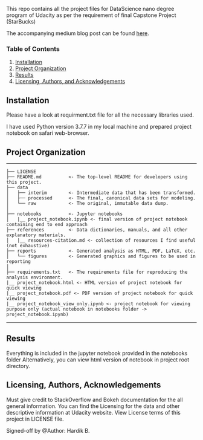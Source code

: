 This repo contains all the project files for DataScience nano degree program of Udacity as per the requirement of final Capstone Project (StarBucks)

The accompanying medium blog post can be found [here](https://medium.com/@hardikbalar101).

### Table of Contents

1. [Installation](#installation)
3. [Project Organization](#org)
4. [Results](#results)
5. [Licensing, Authors, and Acknowledgements](#licensing)

## Installation <a name="installation"></a>

Please have a look at requirment.txt file for all the necessary libraries used.

I have used Python version 3.7.7 in my local machine and prepared project notebook on safari web-browser.


## Project Organization <a name="org"></a>
------------

    ├── LICENSE
    ├── README.md          <- The top-level README for developers using this project.
    ├── data
    │   ├── interim        <- Intermediate data that has been transformed.
    │   ├── processed      <- The final, canonical data sets for modeling.
    │   └── raw            <- The original, immutable data dump.
    │
    ├── notebooks          <- Jupyter notebooks
    │   |__ project_notebook.ipynb <- final version of project notebook containing end to end approach
    ├── references         <- Data dictionaries, manuals, and all other explanatory materials.
    │   |__ resources-citation.md <- collection of resources I find useful (not exhaustive)
    ├── reports            <- Generated analysis as HTML, PDF, LaTeX, etc.
    │   └── figures        <- Generated graphics and figures to be used in reporting
    │
    ├── requirements.txt   <- The requirements file for reproducing the analysis environment.
    |__ project_notebook.html <- HTML version of project notebook for quick viewing
    |__ project_notebook.pdf <- PDF version of project notebook for quick viewing
    |__ project_notebook_view_only.ipynb <- project notebook for viewing purpose only (actual notebook in notebooks folder -> project_notebook.ipynb)

-----------

## Results<a name="results"></a>

Everything is included in the jupyter notebook provided in the notebooks folder
Alternatively, you can view html version of notebook in project root directory.

## Licensing, Authors, Acknowledgements<a name="licensing"></a>

Must give credit to StackOverflow and Bokeh documentation for the all general information. You can find the Licensing for the data and other descriptive information at Udacity website.
View License terms of this project in LICENSE file.

Signed-off by @Author: Hardik B.
